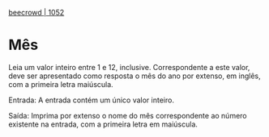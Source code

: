 [beecrowd | 1052](https://www.beecrowd.com.br/judge/pt/problems/view/1052)

# Mês

Leia um valor inteiro entre 1 e 12, inclusive. Correspondente a este valor, deve ser apresentado como resposta o mês do ano por extenso, em inglês, com a primeira letra maiúscula.

Entrada: A entrada contém um único valor inteiro.

Saída: Imprima por extenso o nome do mês correspondente ao número existente na entrada, com a primeira letra em maiúscula.